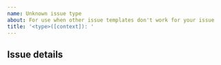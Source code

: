 ```yaml
---
name: Unknown issue type
about: For use when other issue templates don't work for your issue
title: '<type>([context]): '
---
```


<!--
Please use <type> in title to describe the type of issue you are raising. Note that we use semantic titles in our pull requests, so where possible please stick to that format.

Please use [context] in title to describe the package related to this issue.
Valid options are; smartcloudjs, cli, discord, workflows, components, webfront, console, webdocs
smartcloud-discord context example: bug(discord): {your title here}

-->

## Issue details

<!--Literally whatever you think you need. You chose this template because all other templates didn't fit... -->

<!-- Uncomment if you want to request a new issue template
We want to make it easy for everyone to use our github, and sometime we don't have a template which works right. Here we would like you to ask you what template needs adding?

## Issue Template Request
-->

<!-- [META]
name:
about:
title:
labels:
assigned:
-->

<!-- [BODY] -->
<!-- Here goes whatever you think the body should be. You can include comments in this section-->
